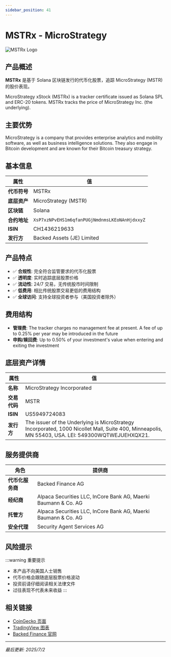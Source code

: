 ```yaml
---
sidebar_position: 41
---
```


# MSTRx - MicroStrategy

![MSTRx Logo](/img/tokens/MSTRx.svg)

## 产品概述

**MSTRx** 是基于 Solana 区块链发行的代币化股票，追踪 MicroStrategy (MSTR) 的股价表现。

MicroStrategy xStock (MSTRx) is a tracker certificate issued as Solana SPL and ERC-20 tokens. MSTRx tracks the price of MicroStrategy Inc. (the underlying).

## 主要优势

MicroStrategy is a company that provides enterprise analytics and mobility software, as well as business intelligence solutions. They also engage in Bitcoin development and are known for their Bitcoin treasury strategy.


## 基本信息

| 属性 | 值 |
|------|----|
| **代币符号** | MSTRx |
| **底层资产** | MicroStrategy (MSTR) |
| **区块链** | Solana |
| **合约地址** | `XsP7xzNPvEHS1m6qfanPUGjNmdnmsLKEoNAnHjdxxyZ` |
| **ISIN** | CH1436219633 |
| **发行方** | Backed Assets (JE) Limited |

## 产品特点

- ✅ **合规性**: 完全符合监管要求的代币化股票
- ✅ **透明度**: 实时追踪底层股票价格
- ✅ **流动性**: 24/7 交易，无传统股市时间限制
- ✅ **低费用**: 相比传统股票交易更低的费用结构
- ✅ **全球访问**: 支持全球投资者参与（美国投资者除外）

## 费用结构

- **管理费**: The tracker charges no management fee at present. A fee of up to 0.25% per year may be introduced in the future
- **申购/赎回费**: Up to 0.50% of your investment's value when entering and exiting the investment

## 底层资产详情

| 属性 | 值 |
|------|----|
| **名称** | MicroStrategy Incorporated |
| **交易代码** | MSTR |
| **ISIN** | US5949724083 |
| **发行方** | The issuer of the Underlying is MicroStrategy Incorporated, 1000 Nicollet Mall, Suite 400, Minneapolis, MN 55403, USA. LEI: 549300WQTWEJUEHXQX21. |

## 服务提供商

| 角色 | 提供商 |
|------|----|
| **代币化服务商** | Backed Finance AG |
| **经纪商** | Alpaca Securities LLC, InCore Bank AG, Maerki Baumann & Co. AG |
| **托管方** | Alpaca Securities LLC, InCore Bank AG, Maerki Baumann & Co. AG |
| **安全代理** | Security Agent Services AG |

## 风险提示

:::warning 重要提示
- 本产品不向美国人士销售
- 代币价格会跟随底层股票价格波动
- 投资前请仔细阅读相关法律文件
- 过往表现不代表未来收益
:::

## 相关链接

- [CoinGecko 页面](https://www.coingecko.com/)
- [TradingView 图表](https://www.tradingview.com/)
- [Backed Finance 官网](https://backed.fi/)

---

*最后更新: 2025/7/2*
